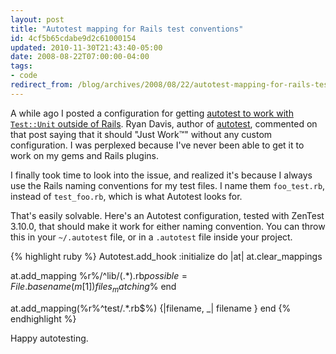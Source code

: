 ```yaml
---
layout: post
title: "Autotest mapping for Rails test conventions"
id: 4cf5b65cdabe9d2c61000154
updated: 2010-11-30T21:43:40-05:00
date: 2008-08-22T07:00:00-04:00
tags:
- code
redirect_from: /blog/archives/2008/08/22/autotest-mapping-for-rails-test-conventions/
---
```


A while ago I posted a configuration for getting [autotest to work with `Test::Unit` outside of Rails](http://opensoul.org/2007/12/6/autotest-without-rails). Ryan Davis, author of [autotest](http://www.zenspider.com/ZSS/Products/ZenTest/), commented on that post saying that it should "Just Work™" without any custom configuration. I was perplexed because I've never been able to get it to work on my gems and Rails plugins.

I finally took time to look into the issue, and realized it's because I always use the Rails naming conventions for my test files. I name them `foo_test.rb`, instead of `test_foo.rb`, which is what Autotest looks for.

That's easily solvable. Here's an Autotest configuration, tested with ZenTest 3.10.0, that should make it work for either naming convention. You can throw this in your `~/.autotest` file, or in a `.autotest` file inside your project.

{% highlight ruby %}
Autotest.add_hook :initialize do |at|
  at.clear_mappings

  at.add_mapping %r%/^lib/(.*)\.rb$% do |_, m|
    possible = File.basename(m[1])
    files_matching %r%^test/.*(#{possible}_test|test_#{possible})\.rb$%
  end

  at.add_mapping(%r%^test/.*\.rb$%) {|filename, _| filename }
end
{% endhighlight %}

Happy autotesting.
